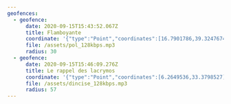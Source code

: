```yaml
---
geofences:
  - geofence:
      date: 2020-09-15T15:43:52.067Z
      title: Flamboyante
      coordinate: '{"type":"Point","coordinates":[16.7901786,39.3247674]}'
      file: /assets/pol_128kbps.mp3
      radius: 30
  - geofence:
      date: 2020-09-15T15:46:09.276Z
      title: Le rappel des lacrymos
      coordinate: '{"type":"Point","coordinates":[6.2649536,33.3798527]}'
      file: /assets/dincise_128kbps.mp3
      radius: 57
---
```

